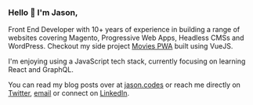 ### Hello 👋 I'm Jason,

Front End Developer with 10+ years of experience in building a range of websites covering Magento, Progressive Web Apps, Headless CMSs and WordPress. Checkout my side project [Movies PWA](https://movies.jason.codes/) built using VueJS.

I'm enjoying using a JavaScript tech stack, currently focusing on learning React and GraphQL.

You can read my blog posts over at [jason.codes](https://jason.codes) or reach me directly on [Twitter](https://twitter.com/jasonujmaalvis), [email](mailto:hello@jason.codes) or connect on [LinkedIn](https://www.linkedin.com/in/jason-ujma-alvis).



<!--
**jasonujmaalvis/jasonujmaalvis** is a ✨ _special_ ✨ repository because its `README.md` (this file) appears on your GitHub profile.

Here are some ideas to get you started:

- 🔭 I’m currently working on ...
- 🌱 I’m currently learning ...
- 👯 I’m looking to collaborate on ...
- 🤔 I’m looking for help with ...
- 💬 Ask me about ...
- 📫 How to reach me: ...
- 😄 Pronouns: ...
- ⚡ Fun fact: ...
-->
